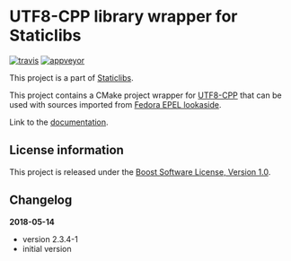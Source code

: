UTF8-CPP library wrapper for Staticlibs
=====================================

[![travis](https://travis-ci.org/staticlibs/external_utf8cpp.svg?branch=master)](https://travis-ci.org/staticlibs/external_utf8cpp)
[![appveyor](https://ci.appveyor.com/api/projects/status/github/staticlibs/external_utf8cpp?svg=true)](https://ci.appveyor.com/project/staticlibs/external-utf8cpp)

This project is a part of [Staticlibs](http://staticlibs.net/).

This project contains a CMake project wrapper for [UTF8-CPP](https://sourceforge.net/projects/utfcpp/) that
can be used with sources imported from [Fedora EPEL lookaside](https://github.com/staticlibs/lookaside_utf8cpp).

Link to the [documentation](http://utfcpp.sourceforge.net/).

License information
-------------------

This project is released under the [Boost Software License, Version 1.0](http://www.boost.org/LICENSE_1_0.txt).

Changelog
---------

**2018-05-14**
 * version 2.3.4-1
 * initial version
